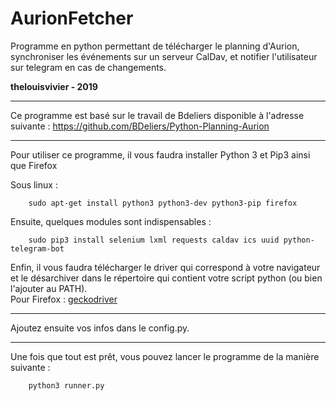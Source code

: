 # AurionFetcher

Programme en python permettant de télécharger le planning d'Aurion, synchroniser les événements sur un serveur CalDav, et notifier l'utilisateur sur telegram en cas de changements.  

**thelouisvivier - 2019**  

---

Ce programme est basé sur le travail de Bdeliers disponible à l'adresse suivante : https://github.com/BDeliers/Python-Planning-Aurion

---

Pour utiliser ce programme, il vous faudra installer Python 3 et Pip3 ainsi que Firefox

Sous linux :

```shell
    sudo apt-get install python3 python3-dev python3-pip firefox
```

Ensuite, quelques modules sont indispensables :

```shell
    sudo pip3 install selenium lxml requests caldav ics uuid python-telegram-bot
```

Enfin, il vous faudra télécharger le driver qui correspond à votre navigateur et le désarchiver dans le répertoire qui contient votre script python (ou bien l'ajouter au PATH).  
Pour Firefox : [geckodriver](https://github.com/mozilla/geckodriver/releases)

---

Ajoutez ensuite vos infos dans le config.py.

---

Une fois que tout est prêt, vous pouvez lancer le programme de la manière suivante :

```shell
    python3 runner.py
```
